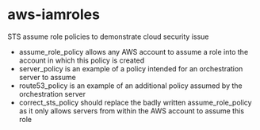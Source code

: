 # aws-iamroles
STS assume role policies to demonstrate cloud security issue

* assume_role_policy allows any AWS account to assume a role into the account in which this policy is created
* server_policy is an example of a policy intended for an orchestration server to assume
* route53_policy is an example of an additional policy assumed by the orchestration server
* correct_sts_policy should replace the badly written assume_role_policy as it only allows servers from within the AWS account to assume this role
